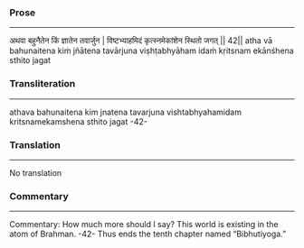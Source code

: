 ### Prose 
 --- 
अथवा बहुनैतेन किं ज्ञातेन तवार्जुन |
विष्टभ्याहमिदं कृत्स्नमेकांशेन स्थितो जगत् || 42||
atha vā bahunaitena kiṁ jñātena tavārjuna
viṣhṭabhyāham idaṁ kṛitsnam ekānśhena sthito jagat

### Transliteration 
 --- 
athava bahunaitena kim jnatena tavarjuna vishtabhyahamidam kritsnamekamshena sthito jagat -42-

### Translation 
 --- 
No translation

### Commentary 
 --- 
Commentary: How much more should I say? This world is existing in the atom of Brahman. -42- Thus ends the tenth chapter named “Bibhutiyoga.”
